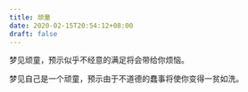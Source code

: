 ```yaml
---
title: 顽童
date: 2020-02-15T20:54:12+08:00
draft: false
---
```


梦见顽童，预示似乎不经意的满足将会带给你烦恼。

梦见自己是一个顽童，预示由于不道德的蠢事将使你变得一贫如洗。

